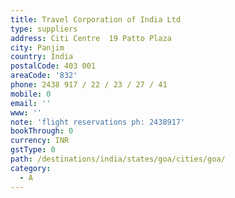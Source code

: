 ```yaml
---
title: Travel Corporation of India Ltd
type: suppliers
address: Citi Centre  19 Patto Plaza
city: Panjim
country: India
postalCode: 403 001
areaCode: '832'
phone: 2438 917 / 22 / 23 / 27 / 41
mobile: 0
email: ''
www: ''
note: 'flight reservations ph: 2438917'
bookThrough: 0
currency: INR
gstType: 0
path: /destinations/india/states/goa/cities/goa/
category:
  - A
---
```


